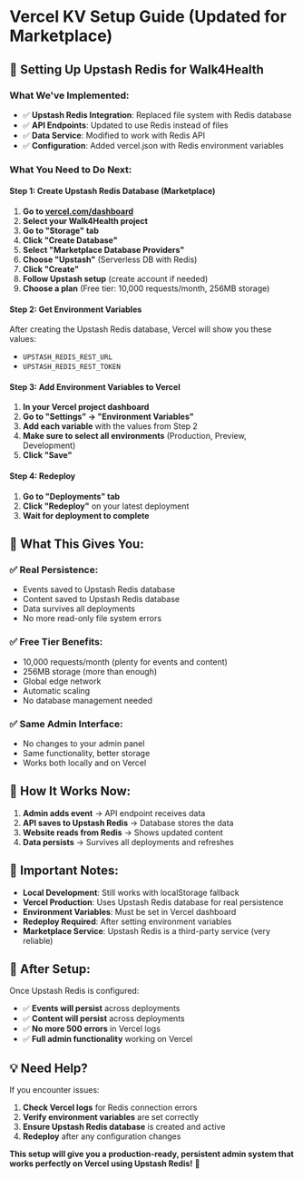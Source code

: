 # Vercel KV Setup Guide (Updated for Marketplace)

## 🚀 **Setting Up Upstash Redis for Walk4Health**

### **What We've Implemented:**
- ✅ **Upstash Redis Integration**: Replaced file system with Redis database
- ✅ **API Endpoints**: Updated to use Redis instead of files
- ✅ **Data Service**: Modified to work with Redis API
- ✅ **Configuration**: Added vercel.json with Redis environment variables

### **What You Need to Do Next:**

#### **Step 1: Create Upstash Redis Database (Marketplace)**
1. **Go to [vercel.com/dashboard](https://vercel.com/dashboard)**
2. **Select your Walk4Health project**
3. **Go to "Storage" tab**
4. **Click "Create Database"**
5. **Select "Marketplace Database Providers"**
6. **Choose "Upstash"** (Serverless DB with Redis)
7. **Click "Create"**
8. **Follow Upstash setup** (create account if needed)
9. **Choose a plan** (Free tier: 10,000 requests/month, 256MB storage)

#### **Step 2: Get Environment Variables**
After creating the Upstash Redis database, Vercel will show you these values:
- `UPSTASH_REDIS_REST_URL`
- `UPSTASH_REDIS_REST_TOKEN`

#### **Step 3: Add Environment Variables to Vercel**
1. **In your Vercel project dashboard**
2. **Go to "Settings" → "Environment Variables"**
3. **Add each variable** with the values from Step 2
4. **Make sure to select all environments** (Production, Preview, Development)
5. **Click "Save"**

#### **Step 4: Redeploy**
1. **Go to "Deployments" tab**
2. **Click "Redeploy"** on your latest deployment
3. **Wait for deployment to complete**

## 🎯 **What This Gives You:**

### **✅ Real Persistence:**
- Events saved to Upstash Redis database
- Content saved to Upstash Redis database
- Data survives all deployments
- No more read-only file system errors

### **✅ Free Tier Benefits:**
- 10,000 requests/month (plenty for events and content)
- 256MB storage (more than enough)
- Global edge network
- Automatic scaling
- No database management needed

### **✅ Same Admin Interface:**
- No changes to your admin panel
- Same functionality, better storage
- Works both locally and on Vercel

## 🔧 **How It Works Now:**

1. **Admin adds event** → API endpoint receives data
2. **API saves to Upstash Redis** → Database stores the data
3. **Website reads from Redis** → Shows updated content
4. **Data persists** → Survives all deployments and refreshes

## 🚨 **Important Notes:**

- **Local Development**: Still works with localStorage fallback
- **Vercel Production**: Uses Upstash Redis database for real persistence
- **Environment Variables**: Must be set in Vercel dashboard
- **Redeploy Required**: After setting environment variables
- **Marketplace Service**: Upstash Redis is a third-party service (very reliable)

## 🎉 **After Setup:**

Once Upstash Redis is configured:
- ✅ **Events will persist** across deployments
- ✅ **Content will persist** across deployments
- ✅ **No more 500 errors** in Vercel logs
- ✅ **Full admin functionality** working on Vercel

## 💡 **Need Help?**

If you encounter issues:
1. **Check Vercel logs** for Redis connection errors
2. **Verify environment variables** are set correctly
3. **Ensure Upstash Redis database** is created and active
4. **Redeploy** after any configuration changes

**This setup will give you a production-ready, persistent admin system that works perfectly on Vercel using Upstash Redis!** 🚀
